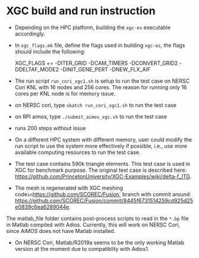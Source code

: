 # XGC build and run instruction

- Depending on the HPC platform, building the `xgc-es` executable accordingly.

- In `xgc_flags.mk` file, define the flags used in building `xgc-es`, the flags should include the following:
 
  XGC_FLAGS += -DITER_GRID -DCAM_TIMERS -DCONVERT_GRID2 -DDELTAF_MODE2 -DINIT_GENE_PERT -DNEW_FLX_AIF

- The run script `run_cori_xgc1.sh` is setup to run the test case on NERSC Cori KNL with 16 nodes and 256 cores. The reason for running only 16 cores per KNL node is for memory issue. 

- on NERSC cori, type `sbatch run_cori_xgc1.sh` to run the test case

- on RPI aimos, type `./submit_aimos_xgc.sh` to run the test case
 - runs 200 steps without issue

- On a different HPC system with different memory, user could modify the run script to use the system more effectively if possible, i.e., use more available computing resources to run the test case.

- The test case contains 590k triangle elements. This test case is used in XGC for benchmark purpose. The original test case is described here: https://github.com/PrincetonUniversity/XGC-Examples/wiki/delta-f_ITG.

- The mesh is regenerated with XGC meshing code` in `https://github.com/SCOREC/Fusion` branch with commit around: https://github.com/SCOREC/Fusion/commit/8445f6731514259cd925d25e0839c6ea6289044e.

The matlab_file folder contains post-process scripts to read in the `*.bp` file in Matlab compiled with Adios. Currently, this will work on NERSC Cori, since AiMOS does not have Matlab installed. 
  - On NERSC Cori, Matlab/R2019a seems to be the only working Matlab version at the moment due to compatiblity with Adios1.
